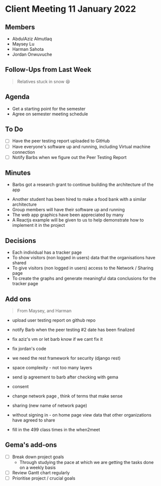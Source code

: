 # Client Meeting 11 January 2022

## Members

- AbdulAziz Almutlaq
- Maysey Lu
- Harman Sahota
- Jordan Onwuvuche

## Follow-Ups from Last Week

> Relatives stuck in snow 😆

## Agenda

- Get a starting point for the semester
- Agree on semester meeting schedule

## To Do

<!-- We might have to upload also the peer testing report for the second semester -->

- [ ] Have the peer testing report uploaded to GitHub
- [ ] Have everyone's software up and running, including Virtual machine connection
- [ ] Notify Barbs when we figure out the Peer Testing Report

## Minutes

- Barbs got a research grant to continue building the architecture of the app
<!-- - I don't know whether this implies we get to eat something -->
- Another student has been hired to make a food bank with a similar architecture
- Group members will have their software up and running
- The web app graphics have been appreciated by many
- A Reactjs example will be given to us to help demonstrate how to implement it in the project
<!-- - I doubt we've ever received this example -->

## Decisions

- Each individual has a tracker page
- To show visitors (non logged in users) data that the organisations have shared
- To give visitors (non logged in users) access to the Network / Sharing page
- To create the graphs and generate meaningful data conclusions for the tracker page

## Add ons

> From Maysey, and Harman

- upload user testing report on github repo

- notify Barb when the peer testing #2 date has been finalized

- fix aziz's vm or let barb know if we cant fix it
- fix jordan's code
- we need the rest framework for security (django rest)
- space complexity - not too many layers
- send ip agreement to barb after checking with gema
- consent
- change network page , think of terms that make sense
- sharing (new name of network page)
- without signing in - on home page view data that other organizations have agreed to share

- fill in the 499 class times in the when2meet

## Gema's add-ons

- [ ] Break down project goals
  - Through studying the pace at which we are getting the tasks done on a weekly basis
- [ ] Review Gantt chart regularly
- [ ] Prioritise project / crucial goals
